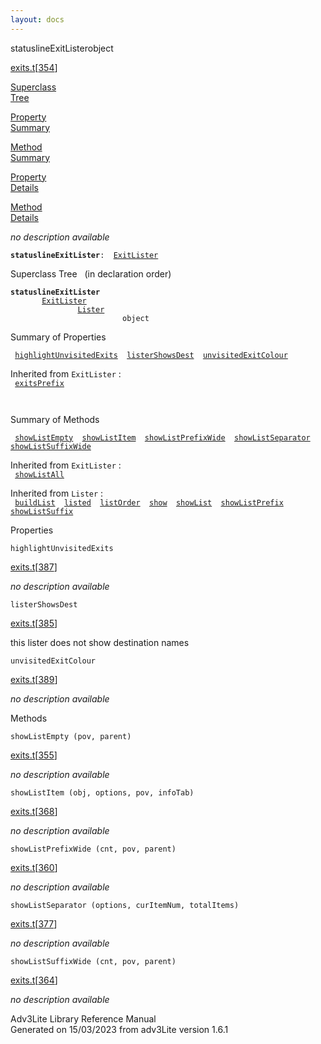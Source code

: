 ```yaml
---
layout: docs
---
```

<span class="title">statuslineExitLister</span><span class="type">object</span>

[exits.t](../file/exits.t.html)\[[354](../source/exits.t.html#354)\]

[Superclass  
Tree](#_SuperClassTree_)

[Property  
Summary](#_PropSummary_)

[Method  
Summary](#_MethodSummary_)

[Property  
Details](#_Properties_)

[Method  
Details](#_Methods_)

<div class="fdesc">

*no description available*

**`statuslineExitLister`**` :   `[`ExitLister`](../object/ExitLister1.html)

</div>

<span id="_SuperClassTree_"></span>

<div class="mjhd">

<span class="hdln">Superclass Tree</span>   (in declaration order)

</div>

**`statuslineExitLister`**  
`         `[`ExitLister`](../object/ExitLister1.html)  
`                 `[`Lister`](../object/Lister.html)  
`                         object`  
<span id="_PropSummary_"></span>

<div class="mjhd">

<span class="hdln">Summary of Properties</span>  

</div>

` `[`highlightUnvisitedExits`](#highlightUnvisitedExits)`  `[`listerShowsDest`](#listerShowsDest)`  `[`unvisitedExitColour`](#unvisitedExitColour)`  `

Inherited from `ExitLister` :  
` `[`exitsPrefix`](../object/ExitLister1.html#exitsPrefix)`  `

` `

<span id="_MethodSummary_"></span>

<div class="mjhd">

<span class="hdln">Summary of Methods</span>  

</div>

` `[`showListEmpty`](#showListEmpty)`  `[`showListItem`](#showListItem)`  `[`showListPrefixWide`](#showListPrefixWide)`  `[`showListSeparator`](#showListSeparator)`  `[`showListSuffixWide`](#showListSuffixWide)`  `

Inherited from `ExitLister` :  
` `[`showListAll`](../object/ExitLister1.html#showListAll)`  `

Inherited from `Lister` :  
` `[`buildList`](../object/Lister.html#buildList)`  `[`listed`](../object/Lister.html#listed)`  `[`listOrder`](../object/Lister.html#listOrder)`  `[`show`](../object/Lister.html#show)`  `[`showList`](../object/Lister.html#showList)`  `[`showListPrefix`](../object/Lister.html#showListPrefix)`  `[`showListSuffix`](../object/Lister.html#showListSuffix)`  `

<span id="_Properties_"></span>

<div class="mjhd">

<span class="hdln">Properties</span>  

</div>

<span id="highlightUnvisitedExits"></span>

`highlightUnvisitedExits`

[exits.t](../file/exits.t.html)\[[387](../source/exits.t.html#387)\]

<div class="desc">

*no description available*

</div>

<span id="listerShowsDest"></span>

`listerShowsDest`

[exits.t](../file/exits.t.html)\[[385](../source/exits.t.html#385)\]

<div class="desc">

this lister does not show destination names

</div>

<span id="unvisitedExitColour"></span>

`unvisitedExitColour`

[exits.t](../file/exits.t.html)\[[389](../source/exits.t.html#389)\]

<div class="desc">

*no description available*

</div>

<span id="_Methods_"></span>

<div class="mjhd">

<span class="hdln">Methods</span>  

</div>

<span id="showListEmpty"></span>

`showListEmpty (pov, parent)`

[exits.t](../file/exits.t.html)\[[355](../source/exits.t.html#355)\]

<div class="desc">

*no description available*

</div>

<span id="showListItem"></span>

`showListItem (obj, options, pov, infoTab)`

[exits.t](../file/exits.t.html)\[[368](../source/exits.t.html#368)\]

<div class="desc">

*no description available*

</div>

<span id="showListPrefixWide"></span>

`showListPrefixWide (cnt, pov, parent)`

[exits.t](../file/exits.t.html)\[[360](../source/exits.t.html#360)\]

<div class="desc">

*no description available*

</div>

<span id="showListSeparator"></span>

`showListSeparator (options, curItemNum, totalItems)`

[exits.t](../file/exits.t.html)\[[377](../source/exits.t.html#377)\]

<div class="desc">

*no description available*

</div>

<span id="showListSuffixWide"></span>

`showListSuffixWide (cnt, pov, parent)`

[exits.t](../file/exits.t.html)\[[364](../source/exits.t.html#364)\]

<div class="desc">

*no description available*

</div>

<div class="ftr">

Adv3Lite Library Reference Manual  
Generated on 15/03/2023 from adv3Lite version 1.6.1

</div>
